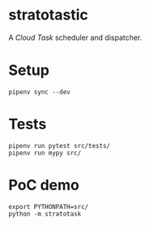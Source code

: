 # stratotastic

A _Cloud Task_ scheduler and dispatcher.

# Setup

    pipenv sync --dev

# Tests

    pipenv run pytest src/tests/
    pipenv run mypy src/

# PoC demo

    export PYTHONPATH=src/
    python -m stratotask
